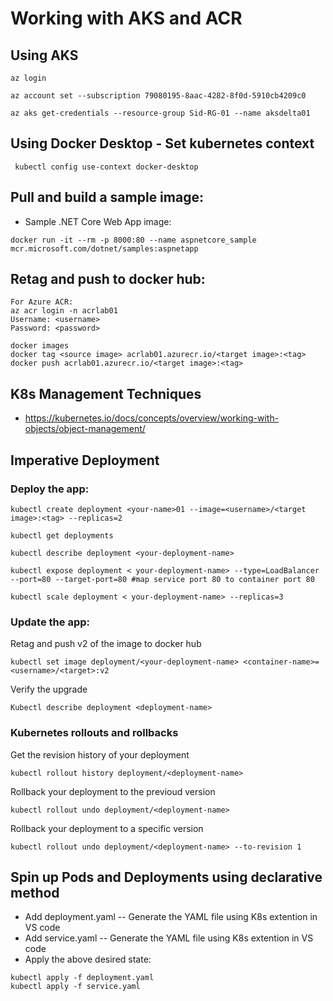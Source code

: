 
# Working with AKS and ACR

## Using AKS
```
az login

az account set --subscription 79080195-8aac-4282-8f0d-5910cb4209c0

az aks get-credentials --resource-group Sid-RG-01 --name aksdelta01

```

## Using Docker Desktop - Set kubernetes context
```
 kubectl config use-context docker-desktop
```

## Pull and build a sample image:
* Sample .NET Core Web App image:
```
docker run -it --rm -p 8000:80 --name aspnetcore_sample mcr.microsoft.com/dotnet/samples:aspnetapp
```

## Retag and push to docker hub:
```
For Azure ACR:
az acr login -n acrlab01
Username: <username>
Password: <password>

docker images
docker tag <source image> acrlab01.azurecr.io/<target image>:<tag>
docker push acrlab01.azurecr.io/<target image>:<tag>
```


## K8s Management Techniques
* https://kubernetes.io/docs/concepts/overview/working-with-objects/object-management/

## Imperative Deployment

### Deploy the app:
```
kubectl create deployment <your-name>01 --image=<username>/<target image>:<tag> --replicas=2

kubectl get deployments

kubectl describe deployment <your-deployment-name>

kubectl expose deployment < your-deployment-name> --type=LoadBalancer --port=80 --target-port=80 #map service port 80 to container port 80

kubectl scale deployment < your-deployment-name> --replicas=3
```

### Update the app:
Retag and push v2 of the image to docker hub 
```
kubectl set image deployment/<your-deployment-name> <container-name>=<username>/<target>:v2
```
Verify the upgrade 
```
Kubectl describe deployment <deployment-name>
```

### Kubernetes rollouts and rollbacks
Get the revision history of your deployment
```
kubectl rollout history deployment/<deployment-name>
```
Rollback your deployment to the previoud version
```
kubectl rollout undo deployment/<deployment-name>
```
Rollback your deployment to a specific version
```
kubectl rollout undo deployment/<deployment-name> --to-revision 1

```


## Spin up Pods and Deployments using declarative method
* Add deployment.yaml -- Generate the YAML file using K8s extention in VS code
* Add service.yaml -- Generate the YAML file using K8s extention in VS code
* Apply the above desired state:
```
kubectl apply -f deployment.yaml
kubectl apply -f service.yaml
```

